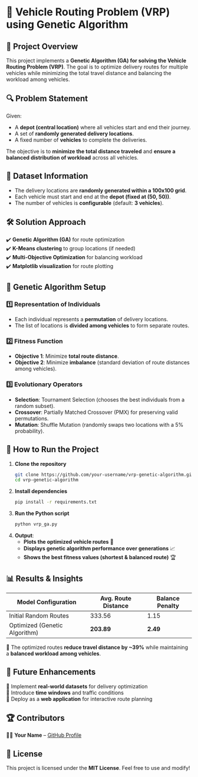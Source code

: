 # 🚚 Vehicle Routing Problem (VRP) using Genetic Algorithm

## 📌 Project Overview
This project implements a **Genetic Algorithm (GA) for solving the Vehicle Routing Problem (VRP)**. The goal is to optimize delivery routes for multiple vehicles while minimizing the total travel distance and balancing the workload among vehicles.

## 🔍 Problem Statement
Given:
- A **depot (central location)** where all vehicles start and end their journey.
- A set of **randomly generated delivery locations**.
- A fixed number of **vehicles** to complete the deliveries.

The objective is to **minimize the total distance traveled** and **ensure a balanced distribution of workload** across all vehicles.

## 📂 Dataset Information
- The delivery locations are **randomly generated within a 100x100 grid**.
- Each vehicle must start and end at the **depot (fixed at (50, 50))**.
- The number of vehicles is **configurable** (default: **3 vehicles**).

## 🛠️ Solution Approach
✔️ **Genetic Algorithm (GA)** for route optimization  
✔️ **K-Means clustering** to group locations (if needed)  
✔️ **Multi-Objective Optimization** for balancing workload  
✔️ **Matplotlib visualization** for route plotting  

## 🤖 Genetic Algorithm Setup
### **1️⃣ Representation of Individuals**
- Each individual represents a **permutation** of delivery locations.
- The list of locations is **divided among vehicles** to form separate routes.

### **2️⃣ Fitness Function**
- **Objective 1**: Minimize **total route distance**.
- **Objective 2**: Minimize **imbalance** (standard deviation of route distances among vehicles).

### **3️⃣ Evolutionary Operators**
- **Selection**: Tournament Selection (chooses the best individuals from a random subset).
- **Crossover**: Partially Matched Crossover (PMX) for preserving valid permutations.
- **Mutation**: Shuffle Mutation (randomly swaps two locations with a 5% probability).

## 📌 How to Run the Project
1. **Clone the repository**
   ```bash
   git clone https://github.com/your-username/vrp-genetic-algorithm.git
   cd vrp-genetic-algorithm
   ```
2. **Install dependencies**
   ```bash
   pip install -r requirements.txt
   ```
3. **Run the Python script**
   ```bash
   python vrp_ga.py
   ```
4. **Output**:
   - **Plots the optimized vehicle routes** 📍
   - **Displays genetic algorithm performance over generations** 📈
   - **Shows the best fitness values (shortest & balanced route)** 🏆

## 📊 Results & Insights
| Model Configuration | Avg. Route Distance | Balance Penalty |
|---------------------|---------------------|-----------------|
| Initial Random Routes | 333.56 | 1.15 |
| Optimized (Genetic Algorithm) | **203.89** | **2.49** |

📌 The optimized routes **reduce travel distance by ~39%** while maintaining a **balanced workload among vehicles**.

## 🚀 Future Enhancements
🔹 Implement **real-world datasets** for delivery optimization  
🔹 Introduce **time windows** and traffic conditions  
🔹 Deploy as a **web application** for interactive route planning  

## 🏆 Contributors
👨‍💻 **Your Name** – [GitHub Profile](https://github.com/your-username)

## 📜 License
This project is licensed under the **MIT License**. Feel free to use and modify!

